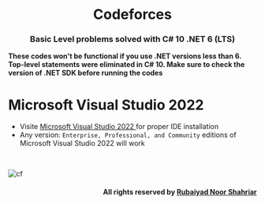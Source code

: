 <h1 align= "center">Codeforces</h1>

<h3 align="center">Basic Level problems solved with C# 10 .NET 6 (LTS)</h3>

<strong>These codes won't be functional if you use .NET versions less than 6. Top-level statements were eliminated in C# 10. 
Make sure to check the version of .NET SDK before running the codes</strong>

# Microsoft Visual Studio 2022
- Visite <a href ="https://learn.microsoft.com/en-us/visualstudio/install/install-visual-studio?view=vs-2022"> Microsoft Visual Studio 2022 </a> for proper IDE installation
- Any version: ```Enterprise, Professional, and Community``` editions of Microsoft Visual Studio 2022 will work

<br>

![cf](https://user-images.githubusercontent.com/77986516/206783309-3b02642d-f72d-4e0d-aeef-9ee282bd8f0e.png)

<h4 align ="right">

All rights reserved by **[Rubaiyad Noor Shahriar](https://flowcv.me/rubaiyad-noor-shahriar-hridoy)**
</h4>
</div>


